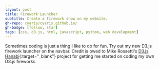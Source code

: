 ```yaml
---
layout: post
title: Firework Launcher
subtitle: Create a firework show on my website.
gh-repo: cyaris/cyaris.github.io/
gh-badge: [follow, star]
tags: [css, d3.js, html, javascript, python, web development]
---
```


Sometimes coding is just a thing I like to do for fun. Try out my new D3.js firework launcher on the navbar. Credit is owed to Mike Rossetti's [D3.js Hanabi](http://bl.ocks.org/s2t2/53e96654487b4b0ef6e5){:target="_blank"} project for getting me started on coding my own D3.js fireworks.


<!-- Head over to the [About Me](https://cyaris.github.io/about_me/) section of my website for some fun new features (available on desktop only). Trigger the firework show by hovering until 100% of the photo has been revealed. Eager for more? Check out my laser vision in "Reveal My Laser Vision Mode." -->

